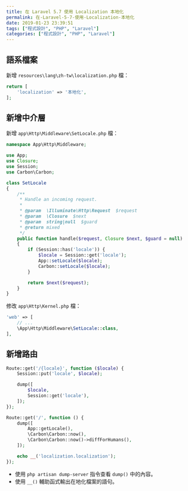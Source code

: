 ```yaml
---
title: 在 Laravel 5.7 使用 Localization 本地化
permalink: 在-Laravel-5-7-使用-Localization-本地化
date: 2019-01-23 23:39:51
tags: ["程式設計", "PHP", "Laravel"]
categories: ["程式設計", "PHP", "Laravel"]
---
```


## 語系檔案

新增 `resources\lang\zh-tw\localization.php` 檔：

```PHP
return [
    'localization' => '本地化',
];
```

## 新增中介層

新增 `app\Http\Middleware\SetLocale.php` 檔：

```PHP
namespace App\Http\Middleware;

use App;
use Closure;
use Session;
use Carbon\Carbon;

class SetLocale
{
    /**
     * Handle an incoming request.
     *
     * @param  \Illuminate\Http\Request  $request
     * @param  \Closure  $next
     * @param  string|null  $guard
     * @return mixed
     */
    public function handle($request, Closure $next, $guard = null)
    {
        if (Session::has('locale')) {
            $locale = Session::get('locale');
            App::setLocale($locale);
            Carbon::setLocale($locale);
        }

        return $next($request);
    }
}
```

修改 `app\Http\Kernel.php` 檔：

```PHP
'web' => [
    // ...
    \App\Http\Middleware\SetLocale::class,
],
```

## 新增路由

```PHP
Route::get('/{locale}', function ($locale) {
    Session::put('locale', $locale);

    dump([
        $locale,
        Session::get('locale'),
    ]);
});

Route::get('/', function () {
    dump([
        App::getLocale(),
        \Carbon\Carbon::now(),
        \Carbon\Carbon::now()->diffForHumans(),
    ]);

    echo __('localization.localization');
});
```

- 使用 `php artisan dump-server` 指令查看 `dump()` 中的內容。
- 使用 `__()` 輔助函式輸出在地化檔案的語句。
